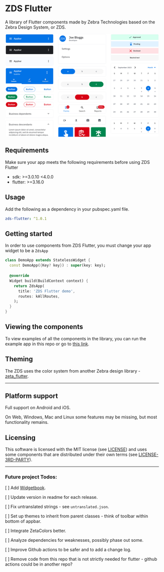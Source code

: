 # ZDS Flutter

A library of Flutter components made by Zebra Technologies based on the Zebra Design System, or ZDS.

<picture>
  <source media="(prefers-color-scheme: dark)" srcset="docassets/zds-dark.png">
  <img alt="zds_flutter example" src="doc/assets/zds-light.png">
</picture>

## Requirements

Make sure your app meets the following requirements before using ZDS Flutter

- sdk: >=3.0.10 <4.0.0
- flutter: >=3.16.0

## Usage

Add the following as a dependency in your pubspec.yaml file.

```yml
zds-flutter: ^1.0.1
```

## Getting started

In order to use components from ZDS Flutter, you must change your app widget to be a `ZdsApp`

```dart
class DemoApp extends StatelessWidget {
  const DemoApp({Key? key}) : super(key: key);

  @override
  Widget build(BuildContext context) {
    return ZdsApp(
      title: 'ZDS Flutter demo',
      routes: kAllRoutes,
    );
  }
}

```

## Viewing the components

To view examples of all the components in the library, you can run the example app in this repo or go to [this link](https://zebradevs.github.io/zds_flutter).

## Theming

The ZDS uses the color system from another Zebra design library - [zeta_flutter](https://pub.dev/packages/zeta_flutter).

---

## Platform support

Full support on Android and iOS.

On Web, Windows, Mac and Linux some features may be missing, but most functionality remains.

## Licensing

This software is licensed with the MIT license (see [LICENSE](./LICENSE)) and uses some components that are distributed under their own terms (see [LICENSE-3RD-PARTY](./LICENSE-3RD-PARTY)).

---

### Future project Todos:

[ ] Add [Widgetbook](https://pub.dev/packages/widgetbook).

[ ] Update version in readme for each release.

[ ] Fix untranslated strings - see `untranslated.json`.

[ ] Set up themes to inherit from parent classes - think of toolbar within bottom of appbar.

[ ] Integrate ZetaColors better.

[ ] Analyze dependencies for weaknesses, possibly phase out some.

[ ] Improve Github actions to be safer and to add a change log.

[ ] Remove code from this repo that is not strictly needed for flutter - github actions could be in another repo?
